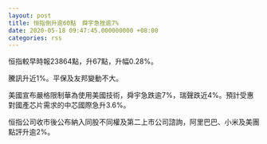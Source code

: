 ```yaml
---
layout: post
title: 恒指倒升逾60點　舜宇急挫逾7%
date: 2020-05-18 09:47:45.000000000 +08:00
categories: rss
---
```


恒指較早時報23864點，升67點，升幅0.28%。

騰訊升近1%。平保及友邦變動不大。

美國宣布嚴格限制華為使用美國技術，舜宇急跌逾7%，瑞聲跌近4%。預計受惠對國產芯片需求的中芯國際急升3.6%。

恒指公司收市後公布納入同股不同權及第二上市公司諮詢，阿里巴巴、小米及美團點評升逾2%。
